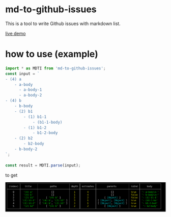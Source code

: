 # md-to-github-issues

This is a tool to write Github issues with markdown list.

[live demo](https://hedrall.github.io/md-to-github-issues/)

# how to use (example)

```ts
import * as MDTI from 'md-to-github-issues';
const input = `
- (4) a
    - a-body
      - a-body-1
      - a-body-2
- (4) b
    - b-body
    - (2) b1
        - (1) b1-1
            - (b1-1-body)
        - (1) b1-2
            - b1-2-body
    - (2) b2
        - b2-body
    - b-body-2
`;

const result = MDTI.parse(input);
```

to get 

![result](images/22a89b47.png)

